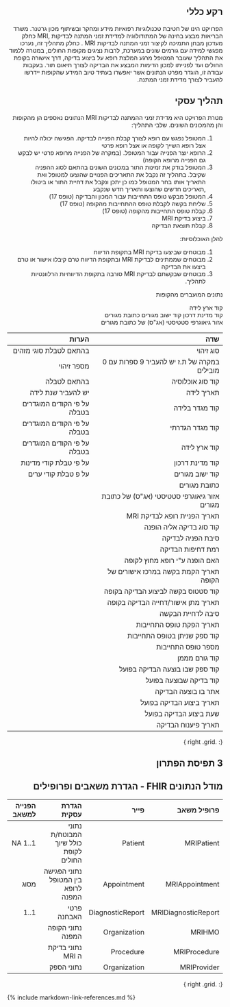 <div dir="rtl" markdown="1">

## רקע כללי
הפרויקט הינו של חטיבת טכנולוגיות רפואיות מידע ומחקר ובשיתוף מכון גרטנר.
משרד הבריאות מבצע בחינה של המתודולוגיה למדידת זמני המתנה לבדיקות ,MRI  כחלק מעדכון
מבחן התמיכה לקיצור זמני המתנה לבדיקות MRI  .
כחלק מתהליך זה, נערכו מפגשי למידה עם גורמים שונים במערכת, לרבות נציגים מקופות החולים,
במטרה ללמוד את התהליך שעובר המטופל מרגע המלצת רופא על ביצוע בדיקה, דרך אישורה
בקופת החולים ועד לפנייתו למכון הדימות המבצע את הבדיקה לצורך תיאום תור.
בעקבות עבודה זו, הוגדר מפרט הנתונים אשר יאפשרו בעתיד טיוב המידע שהקופות יידרשו להעביר
לצורך מדידת זמני המתנה.


## תהליך עסקי
מטרת הפרויקט היא מדידת זמני ההמתנה לבדיקות MRI 
הנתונים נאספים הן מהקופות והן מהמכונים השונים.
שלבי התהליך:
1.	המטופל נפגש עם רופא לצורך קבלת הפנייה לבדיקה. הפגישה יכולה להיות אצל רופא השייך לקופה או אצל רופא פרטי
2.	הרופא יוצר הפנייה עבור המטופל. (במקרה של הפנייה מרופא פרטי יש לבקש גם הפנייה מרופא הקופה)
3.	המטופל בודק את זמינות התור במכונים השונים בהתאם לסוג ההפניה שקיבל.
בתהליך זה נקבל את התאריכים הפנויים שהוצעו למטופל ואת התאריך אותו בחר המטופל
כמו כן יתכן ונקבל את דחיית התור או ביטולו ,תאריכים חדשים שהוצעו ותאריך חדש שנקבע
4.	המטופל מבקש טופס התחייבות עבור המכון והבדיקה (טופס 17)
5.	שליחת בקשה לקבלת טופס ההתחייבות מהקופה (טופס 17)
6.	קבלת טופס התחייבות מהקופה (טופס 17)
7.	ביצוע בדיקת MRI
8.	קבלת תוצאת הבדיקה


להלן האוכלוסיות:
1. מבוטחים שביצעו בדיקת MRI בתקופת הדיווח
2. מבוטחים שממתינים לבדיקת MRI ובתקופת הדיווח טרם קיבלו אישור או טרם ביצעו את הבדיקה
3. מבוטחים שבקשתם לבדיקת MRI סורבה בתקופת הדיווחיות הרלוונטיות לתהליך.

נתונים המועברים מהקופות

קוד ארץ לידה	
קוד מדינת דרכון	
קוד ישוב מגורים	
כתובת מגורים	
אזור גיאוגרפי סטטיסטי (אג"ס) של כתובת מגורים	


| שדה         | הערות    |
|--------------:|---------:|
| סוג זיהוי | בהתאם לטבלת סוגי מזהים      |
| במקרה של ת.ז יש להעביר 9 ספרות עם 0 מובילים      | מספר זיהוי  |
|קוד סוג אוכלוסיה| בהתאם לטבלה |
|תאריך לידה|יש להעביר שנת לידה|
|קוד מגדר בלידה|על פי הקודים המוגדרים בטבלה |
|קוד מגדר הגדרתי| על פי הקודים המוגדרים בטבלה|
|קוד ארץ לידה|על פי הקודים המוגדרים בטבלה|
|קוד מדינת דרכון|על פי טבלת קודי מדינות|
| קוד ישוב מגורים| על פ טבלת קודי ערים|
| כתובת מגורים ||
|אזור גיאוגרפי סטטיסטי (אג"ס) של כתובת מגורים||
|תאריך הפניית רופא לבדיקת MRI||
|קוד סוג בדיקה אליה הופנה||
|סיבת  הפניה לבדיקה||
|רמת דחיפות הבדיקה||
|האם הופנה ע"י רופא מחוץ לקופה||
|תאריך הקמת בקשה במרכז אישורים של הקופה||
|קוד סטטוס בקשה לביצוע הבדיקה בקופה||
|תאריך מתן אישור/דחייה הבדיקה בקופה||
|סיבה לדחיית הבקשה||
|תאריך הפקת טופס התחייבות||
|קוד ספק שניתן בטופס התחייבות||
|מספר טופס התחייבות||
|קוד גורם מממן||
|קוד ספק שבו בוצעה הבדיקה בפועל||
|קוד בדיקה שבוצעה בפועל||
|אתר בו בוצעה הבדיקה||
|תאריך ביצוע הבדיקה בפועל||
|שעת ביצוע הבדיקה בפועל||
|תאריך פיענוח הבדיקה||
{: .right .grid }

## 3	תפיסת הפתרון

##  מודל הנתונים FHIR  - הגדרת משאבים ופרופילים 

|פרופיל	משאב |פייר	|הגדרת עסקית	|הפנייה למשאב|
|--------------:|---------:|---------:|---------:|
|MRIPatient	|Patient	|נתוני המבוטח/ת כולל שיוך לקופת החולים |	NA	1..1|
|MRIAppointment|Appointment	|נתוני הפגישה בין המטופל לרופא המפנה	|מסוג |beneficiary לPatient Logical |
|MRIDiagnosticReport|DiagnosticReport	|פרטי האבחנה	|	1..1|
|MRIHMO|Organization|נתוני הקופה המפנה 	|	||
|MRIProcedure|Procedure|נתוני בדיקת ה MRI	||	|
|MRIProvider|Organization|נתוני הספק	|	||
{: .right .grid }

</div>

{% include markdown-link-references.md %}
